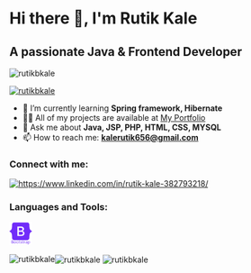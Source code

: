 # Hi there 👋, I'm Rutik Kale

## A passionate Java & Frontend Developer

<p align="left"> <img src="https://komarev.com/ghpvc/?username=rutikbkale&label=Profile%20views&color=0e75b6&style=flat" alt="rutikbkale" /> </p>

<p align="left"> <a href="https://github.com/ryo-ma/github-profile-trophy"><img src="https://github-profile-trophy.vercel.app/?username=rutikbkale" alt="rutikbkale" /></a> </p>

- 🌱 I’m currently learning **Spring framework, Hibernate**
- 👨‍💻 All of my projects are available at [My Portfolio](https://rutikbkale.github.io/portfolio/)
- 💬 Ask me about **Java, JSP, PHP, HTML, CSS, MYSQL**
- 📫 How to reach me: **kalerutik656@gmail.com**

### Connect with me:
<p align="left">
  <a href="https://linkedin.com/in/https://www.linkedin.com/in/rutik-kale-382793218/" target="_blank">
    <img src="https://raw.githubusercontent.com/rahuldkjain/github-profile-readme-generator/master/src/images/icons/Social/linked-in-alt.svg" alt="https://www.linkedin.com/in/rutik-kale-382793218/" height="30" width="40" />
  </a>
</p>

### Languages and Tools:
<p align="left">
  <a href="https://getbootstrap.com" target="_blank" rel="noreferrer">
    <img src="https://raw.githubusercontent.com/devicons/devicon/master/icons/bootstrap/bootstrap-plain-wordmark.svg" alt="bootstrap" width="40" height="40"/>
  </a>
  <!-- Add more icons for your languages and tools -->
</p>

<img align="left" src="https://github-readme-stats.vercel.app/api/top-langs?username=rutikbkale&show_icons=true&locale=en&layout=compact" alt="rutikbkale" />

<img align="center" src="https://github-readme-stats.vercel.app/api?username=rutikbkale&show_icons=true&locale=en" alt="rutikbkale" />

<img align="center" src="https://github-readme-streak-stats.herokuapp.com/?user=rutikbkale&" alt="rutikbkale" />
